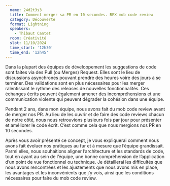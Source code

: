 ```yaml
---
  name: 24d2t3s3
  title: Comment merger sa PR en 10 secondes​. REX mob code review
  category: Découverte
  format: Lightning
  speakers: 
    - Thibaut Cantet
  room: Créativité
  slot: 11/10/2024
  time_start: '12h30'
  time_end: '12h45'
---
```

Dans la plupart des équipes de développement les suggestions de code sont faites via des Pull (ou Merges) Request. Elles sont le lieu de discussions asynchrones pouvant prendre des heures voire des jours à se terminer. Des validations sont en plus nécessaires pour les merger ralentissant le rythme des releases de nouvelles fonctionnalités. Ces échanges écrits peuvent également amener des incompréhensions et une communication violente qui peuvent dégrader la cohésion dans une équipe.

Pendant 2 ans, dans mon équipe, nous avons fait du mob code review avant de merger nos PR. Au lieu de les ouvrir et de faire des code reviews chacun de notre côté, nous nous retrouvions plusieurs fois par jour pour présenter et améliorer le code écrit. C’est comme cela que nous mergions nos PR en 10 secondes​.

Après vous avoir présenté ce concept, je vous expliquerai comment nous avons fait évoluer nos pratiques au fur et à mesure que l’équipe grandissait. Parmi elles, nous souhaitions aligner l’architecture et les standards de code, tout en ayant au sein de l’équipe, une bonne compréhension de l’application d’un point de vue fonctionnel ou technique. Je détaillerai les difficultés que nous avons rencontrées et les ajustements que nous avons mis en place, les avantages et les inconvénients que j’y vois, ainsi que les conditions nécessaires pour faire du mob code review.
